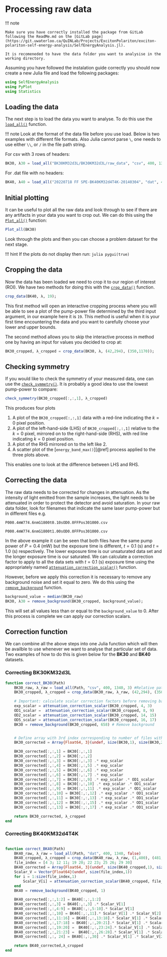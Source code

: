 # Processing raw data

!!! note

    Make sure you have correctly installed the package from GitLab following the ReadMe.md on the [GitLab page](https://git.uwaterloo.ca/QuINLab/Projects/ExcitonPolariton/exciton-polariton-self-energy-analysis/SelfEnergyAnalysis.jl). 

    It is recomeneded to have the data folder you want to analysise in the working directory.

Assuming you have followed the instalation guide correctly you should now create a new Julia file and load the following packages:
```julia
using SelfEnergyAnalysis
using PyPlot
using Statistics
```
## Loading the data 

The next step is to load the data you want to analyse. To do this use the [`load_all()`](@ref) function.

!!! note
    Look at the format of the data file before you use load. Below is two examples with different file formats. Also Julia cannot parse `\`, one needs to use either `\\`, or `/` in the file path string.

For csv with 3 rows of headers:

```julia
BK30, λ30 = load_all("BK30KM32d3L/BK30KM32d3L/raw_data", "csv", 400, 1340, 3);
```

For .dat file with no headers:

```julia
BK40, λ40 = load_all("20220718 FF SPE-BK40KM32d4T4K-20140304", "dat", 400, 1340, false)
```
## Initial plotting
It can be useful to plot all the raw data and look through to see if there are any artifacts in your data you want to crop out. We can do this using the [`Plot_all()`](@ref) function:
```julia
Plot_all(BK30)
```
Look through the plots and then you can choose a problem dataset for the next stage.

!!! hint
    If the plots do not display then run: 
    ```julia
    pygui(true)
    ``` 

## Cropping the data

Now the data has been loaded we need to crop it to our region of interest (ROI). We have two methods for doing this with the [`crop_data()`](@ref) function. 

```julia
crop_data(BK40, λ, 19);
```

This first method will open an interactive cropping process where you will be able to see a plot of the pump-power file determined by the third input argument, in our example here it is `19`. This method is useful when it is your first time encountering the data and you want to carefully choose your lower and upper bounds.

The second method allows you to skip the interactive process in method one by having an input for values you decided to crop at:

```julia 
BK30_cropped, λ_cropped = crop_data(BK30, λ, (42,294), (350,1170));
```

## Checking symmetry
If you would like to check the symmetry of your measured data, one can use the [`check_symmetry()`](@ref). It is probably a good idea to use the lowest pump-power to compare:
```julia
check_symmetry(BK30_cropped[:,:,1], λ_cropped)
```
This produces four plots
1) A plot of the `BK30_cropped[:,:,1]` data with a red-line indicating the $k=0$ pixel position.
2) A plot of the left-hand-side (LHS) of `BK30_cropped[:,:,1]` relative to the $k=0$ pixel, mirrored on to the right-hand-side (RHS), with red line indicating $k=0$ pixel position.
3) A plot of the RHS mirrored on to the left like 2.
4) A scatter plot of the [`energy_band_max()`][@ref] process applied to the three plots above. 

This enables one to look at the difference between LHS and RHS.

## Correcting the data

The raw data needs to be corrected for changes in attenuation. As the intensity of light emitted from the sample increases, the light needs to be attenuated in order to protect the detector and avoid saturation. In your raw data folder, look for filenames that indicate the same laser pump-power but in different files e.g. 

```P000.4mW774.6nmG1800t0.10sOD0.0FFPos301000.csv``` 

```P000.4mW774.6nmG1800t1.00sOD0.0FFPos301000.csv```

In the above example it can be seen that both files have the same pump power of $P=0.4~(\mathrm{mW})$ but the exposure time is different, $t=0.1~(\mathrm{s})$ and $t=1.0~(\mathrm{s})$ respectively. The lower exposure time is our unsaturated data set and the longer exposure time is our saturated. We can calculate a correction factor to apply to all the data sets with $t=0.1~(\mathrm{s})$ exposure time using the appropriately named [`attenuation_correction_scalar()`](@ref) function.

However, before we apply this correction it is necessary to remove any background noise and set it equal to zero. We do this using the [`remove_background`](@ref) function. 

```julia 
background_value = median(BK30_raw)
BK30, λ30 = remove_background(BK30_cropped, background_value);
```

This will set all values less than or equal to the `background_value` to 0. After this process is complete we can apply our correction scalars. 

## Correction function 

We can combine all the above steps into one Julia function which will then be availble to use whenever we want to analyse that particular set of data.
Two examples of how to do this is given below for the **BK30** and **BK40** datasets. 

### Correcting BK30KM32d3L
```julia
function correct_BK30(Path)
    BK30_raw, λ_raw = load_all(Path, "csv", 400, 1340, 3) #Relative path so have BK30KM32d3L folder in working directory, or alternatively use full path
    BK30_cropped, λ_cropped = crop_data(BK30_raw, λ_raw, (42,294), (350,1170))

    # Important: calculate scalar correction factors before removing background.
    exp_scalar = attenuation_correction_scalar(BK30_cropped, 4, 3)
    OD1_scalar =  attenuation_correction_scalar(BK30_cropped, 8, 9)
    OD2_scalar = attenuation_correction_scalar(BK30_cropped, 14, 15)
    OD5_scalar = attenuation_correction_scalar(BK30_cropped, 16, 17)
    BK30 = remove_background(BK30_cropped, 658) # Remove background


    # Define array with 3rd index corresponding to number of files without any duplicates due to exposure correction
    BK30_corrected = Array{Float64, 3}(undef, size(BK30,1), size(BK30,2) , 13) 

    BK30_corrected[:,:,1] = BK30[:,:,1]
    BK30_corrected[:,:,2] = BK30[:,:,2]
    BK30_corrected[:,:,3] = BK30[:,:,3] .* exp_scalar
    BK30_corrected[:,:,4] = BK30[:,:,5] .* exp_scalar
    BK30_corrected[:,:,5] = BK30[:,:,6] .* exp_scalar
    BK30_corrected[:,:,6] = BK30[:,:,7] .* exp_scalar
    BK30_corrected[:,:,7] = BK30[:,:,9] .* exp_scalar .* OD1_scalar
    BK30_corrected[:,:,8] = BK30[:,:,10] .* exp_scalar .* OD1_scalar
    BK30_corrected[:,:,9] = BK30[:,:,11] .* exp_scalar .* OD1_scalar
    BK30_corrected[:,:,10] = BK30[:,:,12] .* exp_scalar .* OD1_scalar
    BK30_corrected[:,:,11] = BK30[:,:,13] .* exp_scalar .* OD1_scalar
    BK30_corrected[:,:,12] = BK30[:,:,15] .* exp_scalar .* OD1_scalar .* OD2_scalar
    BK30_corrected[:,:,13] = BK30[:,:,17] .* exp_scalar .* OD1_scalar .* OD2_scalar .* OD5_scalar

    return BK30_corrected, λ_cropped
end

```
### Correcting BK40KM32d4T4K
```julia
 
function correct_BK40(Path)
    BK40_raw, λ_raw = load_all(Path, "dat", 400, 1340, false)
    BK40_cropped, λ_cropped = crop_data(BK40_raw, λ_raw, (1,400), (481,815))
    file_index = [4 3; 12 11; 19 20; 22 23; 25 26; 29 30]
    BK40_corrected = Array{Float64, 3}(undef, size(BK40_cropped,1), size(BK40_cropped,2), size(BK40_cropped,3)-size(file_index,1))
    Scalar_V = Vector{Float64}(undef, size(file_index,1))
    for i = 1:size(file_index,1)
        Scalar_V[i] = attenuation_correction_scalar(BK40_cropped, file_index[i,1], file_index[i,2])
    end
    BK40 = remove_background(BK40_cropped, 1)

    BK40_corrected[:,:,1:2] = BK40[:,:,1:2]
    BK40_corrected[:,:,3] = BK40[:,:,3] .* Scalar_V[1]
    BK40_corrected[:,:,4:9] = BK40[:,:,5:10].* Scalar_V[1]
    BK40_corrected[:,:,10] = BK40[:,:,11].* Scalar_V[1] .* Scalar_V[2]
    BK40_corrected[:,:,11:16] = BK40[:,:,13:18].* Scalar_V[1] .* Scalar_V[2]
    BK40_corrected[:,:,17:18] = BK40[:,:,20:21].* Scalar_V[1] .* Scalar_V[2] .* Scalar_V[3]
    BK40_corrected[:,:,19:20] =  BK40[:,:,23:24].* Scalar_V[1] .* Scalar_V[2] .* Scalar_V[3] .* Scalar_V[4]
    BK40_corrected[:,:,21:23] =  BK40[:,:,26:28].* Scalar_V[1] .* Scalar_V[2] .* Scalar_V[3] .* Scalar_V[4] .* Scalar_V[5]
    BK40_corrected[:,:, 24] = BK40[:,:,30] .* Scalar_V[1] .* Scalar_V[2] .* Scalar_V[3] .* Scalar_V[4] .* Scalar_V[5] .* Scalar_V[6]

    return BK40_corrected,λ_cropped
end
```
